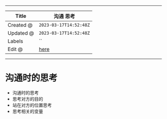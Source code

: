 -----

| Title     | 沟通 思考                                          |
| --------- | ---------------------------------------------- |
| Created @ | `2023-03-17T14:52:48Z`                         |
| Updated @ | `2023-03-17T14:52:48Z`                         |
| Labels    | \`\`                                           |
| Edit @    | [here](https://github.com/junxnone/s/issues/7) |

-----

# 沟通时的思考

  - 沟通时的思考
  - 思考对方的目的
  - 站在对方的位置思考
  - 思考相关的变量
